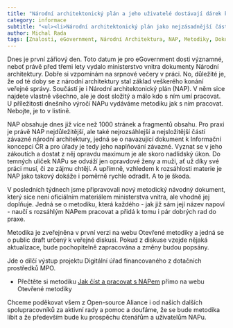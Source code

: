 ```yaml
---
title: "Národní architektonický plán a jeho uživatelé dostávají dárek k výročí - metodiku jak s NAPem pracovat"
category: informace
subtitle: "<ul><li>Národní architektonický plán jako nejzásadnější část závazného rámce Informační koncepce vyšel 1.9.2018.<li>Od té doby výrazně narostl a dnes je z něj všeříkající ale poněkud složité bludiště.<li>Nová metodika Jak s ním pracovat dává návodné postupy a rady pro všechny uživatele NAPu.</ul>"
author: Michal Rada
tags: [Znalosti, eGovernment, Národní Architektura, NAP, Metodiky, Dokumenty, Naše práce, Výstupy, Znalosti, Digiúřad]
---
```


Dnes je první zářiový den. Toto datum je pro eGovernment dosti významné, neboť právě před třemi lety vydalo ministerstvo vnitra dokumenty Národní architektury. Dobře si vzpomínám na srpnové večery v práci. No, důležité je, že od té doby se z národní architektury stal základ veškerého konání veřejné správy. Součástí je i Národní architektonický plán (NAP). V něm sice najdete vlastně všechno, ale je dost složitý a málo kdo s ním umí pracovat. U příležitosti dnešního výročí NAPu vydáváme metodiku jak s ním pracovat. Nebojte, je to v listině.

NAP obsahuje dnes již více než 1000 stránek a fragmentů obsahu. Pro praxi je právě NAP nejdůležitější, ale také nejrozsáhlejší a nejsložitější částí závazné národní architektury, jedná se o navazující dokument k Informační koncepci ČR a pro úřady je tedy jeho naplňování závazné. Vyznat se v jeho zákoutích a dostat z něj opravdu maximum je ale skoro nadlidský úkon. Do temných uliček NAPu se odváží jen opravdové ženy a muži, ať už díky své práci musí, či ze zájmu chtějí. A upřímně, vzhledem k rozsáhlosti materie je NAP jako takový dokáže i poměrně rychle odradit. A to je škoda.

V posledních týdnech jsme připravovali nový metodický návodný dokument, který sice není oficiálním materiálem ministerstva vnitra, ale vhodně jej doplňuje. Jedná se o metodiku, která každého - jak již sám její název napoví - naučí s rozsáhlým NAPem pracovat a přidá k tomu i pár dobrých rad do praxe.

Metodika je zveřejněna v první verzi na webu Otevřené metodiky a jedná se o public draft určený k veřejné diskusi. Pokud z diskuse vzejde nějaká aktualizace, bude pochopitelně zapracována a změny budou popsány.

Jde o dílčí výstup projektu Digitální úřad financovaného z dotačních prostředků MPO.

- Přečtěte si metodiku [Jak číst a pracovat s NAPem](http://www.openczeg.cz//otevrene-metodiky/architektura/jak-na-nacr/NAP-jak-s-nim-pracovat/) přímo na webu Otevřené metodiky

Chceme poděkovat všem z Open-source Aliance i od našich dalších spolupracovníků za aktivní rady a pomoc a doufáme, že se bude metodika líbit a že především bude ku prospěchu čtenářům a uživatelům NAPu.